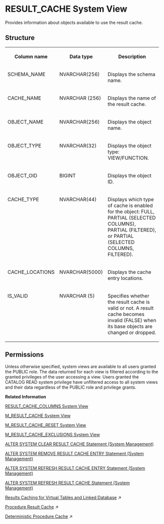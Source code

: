 <!-- loioae7b365856924c27895315c40549a485 -->

# RESULT\_CACHE System View

Provides information about objects available to use the result cache.



## Structure


<table>
<tr>
<th valign="top">

Column name

</th>
<th valign="top">

Data type

</th>
<th valign="top">

Description

</th>
</tr>
<tr>
<td valign="top">

SCHEMA\_NAME

</td>
<td valign="top">

NVARCHAR\(256\)

</td>
<td valign="top">

Displays the schema name.

</td>
</tr>
<tr>
<td valign="top">

CACHE\_NAME

</td>
<td valign="top">

NVARCHAR \(256\)

</td>
<td valign="top">

Displays the name of the result cache.

</td>
</tr>
<tr>
<td valign="top">

OBJECT\_NAME

</td>
<td valign="top">

NVARCHAR\(256\)

</td>
<td valign="top">

Displays the object name.

</td>
</tr>
<tr>
<td valign="top">

OBJECT\_TYPE

</td>
<td valign="top">

NVARCHAR\(32\)

</td>
<td valign="top">

Displays the object type: VIEW/FUNCTION.

</td>
</tr>
<tr>
<td valign="top">

OBJECT\_OID

</td>
<td valign="top">

BIGINT

</td>
<td valign="top">

Displays the object ID.

</td>
</tr>
<tr>
<td valign="top">

CACHE\_TYPE

</td>
<td valign="top">

NVARCHAR\(44\)

</td>
<td valign="top">

Displays which type of cache is enabled for the object: FULL, PARTIAL \(SELECTED COLUMNS\), PARTIAL \(FILTERED\), or PARTIAL \(SELECTED COLUMNS, FILTERED\).

</td>
</tr>
<tr>
<td valign="top">

CACHE\_LOCATIONS

</td>
<td valign="top">

NVARCHAR\(5000\)

</td>
<td valign="top">

Displays the cache entry locations.

</td>
</tr>
<tr>
<td valign="top">

IS\_VALID

</td>
<td valign="top">

NVARCHAR \(5\)

</td>
<td valign="top">

Specifies whether the result cache is valid or not. A result cache becomes invalid \(FALSE\) when its base objects are changed or dropped.

</td>
</tr>
</table>



<a name="loioae7b365856924c27895315c40549a485__section_bnt_1bp_dzb"/>

## Permissions

Unless otherwise specified, system views are available to all users granted the PUBLIC role. The data returned for each view is filtered according to the granted privileges of the user accessing a view. Users granted the CATALOG READ system privilege have unfiltered access to all system views and their data regardless of the PUBLIC role and privilege grants.

**Related Information**  


[RESULT\_CACHE\_COLUMNS System View](result-cache-columns-system-view-6fa00dc.md "Provides information about columns available to use the result cache.")

[M\_RESULT\_CACHE System View](../022-Monitoring-Views/m-result-cache-system-view-71e6d97.md "Provides result cache information.")

[M\_RESULT\_CACHE\_RESET System View](../022-Monitoring-Views/m-result-cache-reset-system-view-7a3e046.md "Provides information about result cache statistics.")

[M\_RESULT\_CACHE\_EXCLUSIONS System View](../022-Monitoring-Views/m-result-cache-exclusions-system-view-c9838b9.md "Provides information about result cache exclusions.")

[ALTER SYSTEM CLEAR RESULT CACHE Statement \(System Management\)](../../010-SQL-Reference/012-SQL-Statements/alter-system-clear-result-cache-statement-system-management-97dca93.md "Removes all result cache entries from the system.")

[ALTER SYSTEM REMOVE RESULT CACHE ENTRY Statement \(System Management\)](../../010-SQL-Reference/012-SQL-Statements/alter-system-remove-result-cache-entry-statement-system-management-2124566.md "Removes the result cache entry for the specified cache ID.")

[ALTER SYSTEM REFRESH RESULT CACHE ENTRY Statement \(System Management\)](../../010-SQL-Reference/012-SQL-Statements/alter-system-refresh-result-cache-entry-statement-system-management-1ab0dbb.md "Refreshes the specified result cache entry.")

[ALTER SYSTEM REFRESH RESULT CACHE Statement \(System Management\)](../../010-SQL-Reference/012-SQL-Statements/alter-system-refresh-result-cache-statement-system-management-9d274fa.md "Refreshes all result cache entries related to the specified object with up-to-date results.")

[Results Caching for Virtual Tables and Linked Database](https://help.sap.com/viewer/477aa413a36c4a95878460696fcc8896/2024_1_QRC/en-US/7dc806a729c64cd589f0d58d3b77aae1.html "Only view results caching is supported for virtual tables and linked database.") :arrow_upper_right:

[Procedure Result Cache](https://help.sap.com/viewer/d1cb63c8dd8e4c35a0f18aef632687f0/2024_1_QRC/en-US/23bd07d4f4a1444ab64ca580373e8efc.html "Procedure Result Cache (PRC) is a server-wide in-memory cache that caches the output arguments of procedure calls using the input arguments as keys.") :arrow_upper_right:

[Deterministic Procedure Cache](https://help.sap.com/viewer/d1cb63c8dd8e4c35a0f18aef632687f0/2024_1_QRC/en-US/8809a2a02e1b49d9a3fc68bb135f430d.html "") :arrow_upper_right:

